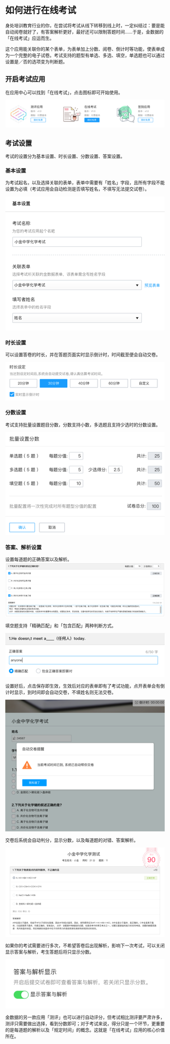 # 如何进行在线考试

身处培训教育行业的你，在尝试将考试从线下转移到线上时，一定纠结过：要是能自动阅卷就好了，有答案解析更好，最好还可以限制答题时间……于是，金数据的「在线考试」应运而生。

这个应用能关联你的某个表单，为表单加上分数、阅卷、倒计时等功能，使表单成为一个完整的电子试卷。考试支持的题型有单选、多选、填空，单选题也可以通过设置是／否的选项变为判断题。

## 开启考试应用

在应用中心可以找到「在线考试」，点击图标即可开始使用。

![](/assets/开启考试.png)

## 考试设置

考试的设置分为基本设置、时长设置、分数设置、答案设置。

### 基本设置

为考试起名，以及选择关联的表单，表单中需要有「姓名」字段，且所有字段不能设置为必填（考试应用会自动检测是否填写姓名，不填写无法提交试卷）。

![](/assets/考试基本设置.png)

### 时长设置

可以设置答卷的时长，并在答题页面实时显示倒计时，时间截至便会自动交卷。

![](/assets/显示倒计时.png)

### 分数设置

考试支持批量设置题目分数，分数支持小数，多选题且支持少选时的分数设置。

![](/assets/分数设置.png)

### 答案、解析设置

设置每道题的正确答案以及解析。
![](/assets/设置答案.png)

填空题支持「精确匹配」和「包含匹配」两种判断方式。

![](/assets/填空设置.png)

设置好后，点击保存即生效，生效后对应的表单即有了考试功能，点开表单会有倒计时显示，到时间即会自动交卷，不填姓名则无法交卷。

![](/assets/自动交卷.png)

交卷后系统会自动判分，显示分数，以及每道题的对错、答案解析。

![](/assets/卷面分数.png)

如果你的考试需要进行多次，不希望答卷后出现解析，影响下一次考试，可以关闭显示答案与解析，考生答题后将只显示分数。

![](/assets/关闭答案解析.png)

金数据的另一款应用「测评」也可以进行自动评分，但考试相比测评要严肃许多，测评只需要做出选择，看到分数即可；对于考试来说，得分只是一个环节，更重要的是每道题的解析以及「规定时间」的概念。这就是「在线考试」应用的核心价值所在。

